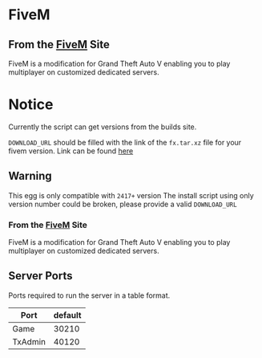 # FiveM 
## From the [FiveM](https://fivem.net/) Site
FiveM is a modification for Grand Theft Auto V enabling you to play multiplayer on customized dedicated servers.

# Notice
Currently the script can get versions from the builds site.

`DOWNLOAD_URL` should be filled with the link of the `fx.tar.xz` file for your fivem version. Link can be found [here](https://runtime.fivem.net/artifacts/fivem/build_proot_linux/master/)

## Warning
This egg is only compatible with `2417+` version
The install script using only version number could be broken, please provide a valid `DOWNLOAD_URL`

### From the [FiveM](https://fivem.net/) Site
FiveM is a modification for Grand Theft Auto V enabling you to play multiplayer on customized dedicated servers.

## Server Ports
Ports required to run the server in a table format.

| Port    | default |
|---------|---------|
| Game    | 30210   |
| TxAdmin | 40120   |